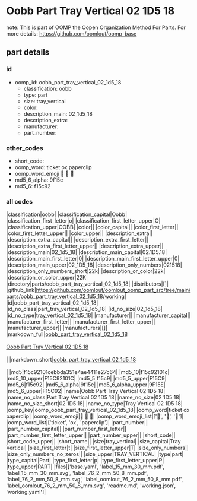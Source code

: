 # Oobb Part Tray Vertical 02 1D5 18  

note: This is part of OOMP the Oopen Organization Method For Parts. For more details: https://github.com/oomlout/oomp_base

##  part details





### id
* oomp_id: oobb_part_tray_vertical_02_1d5_18
  * classification: oobb
  * type: part
  * size: tray_vertical
  * color: 
  * description_main: 02_1d5_18
  * description_extra: 
  * manufacturer: 
  * part_number: 

### other_codes
* short_code: 
* oomp_word: ticket ox paperclip
* oomp_word_emoji :ticket: :ox: :paperclip:
* md5_6_alpha: 9f15e
* md5_6: f15c92

### all codes 
|classification|oobb|
|classification_capital|Oobb|
|classification_first_letter|o|
|classification_first_letter_upper|O|
|classification_upper|OOBB|
|color||
|color_capital||
|color_first_letter||
|color_first_letter_upper||
|color_upper||
|description_extra||
|description_extra_capital||
|description_extra_first_letter||
|description_extra_first_letter_upper||
|description_extra_upper||
|description_main|02_1d5_18|
|description_main_capital|02.1D5.18|
|description_main_first_letter|0|
|description_main_first_letter_upper|0|
|description_main_upper|02_1D5_18|
|description_only_numbers|021518|
|description_only_numbers_short|22k|
|description_or_color|22k|
|description_or_color_upper|22K|
|directory|parts/oobb_part_tray_vertical_02_1d5_18|
|distributors|[]|
|github_link|https://github.com/oomlout/oomlout_oomp_part_src/tree/main/parts/oobb_part_tray_vertical_02_1d5_18/working|
|id|oobb_part_tray_vertical_02_1d5_18|
|id_no_class|part_tray_vertical_02_1d5_18|
|id_no_size|02_1d5_18|
|id_no_type|tray_vertical_02_1d5_18|
|manufacturer||
|manufacturer_capital||
|manufacturer_first_letter||
|manufacturer_first_letter_upper||
|manufacturer_upper||
|manufacturers|[]|
|markdown_full|[oobb_part_tray_vertical_02_1d5_18](https://github.com/oomlout/oomlout_oomp_part_src/tree/main/parts/oobb_part_tray_vertical_02_1d5_18/working)<br>[](https://github.com/oomlout/oomlout_oomp_part_src/tree/main/parts/oobb_part_tray_vertical_02_1d5_18/working)<br>[Oobb Part Tray Vertical 02 1D5 18](https://github.com/oomlout/oomlout_oomp_part_src/tree/main/parts/oobb_part_tray_vertical_02_1d5_18/working)<br><br>|
|markdown_short|[oobb_part_tray_vertical_02_1d5_18](https://github.com/oomlout/oomlout_oomp_part_src/tree/main/parts/oobb_part_tray_vertical_02_1d5_18/working)<br><br>|
|md5|f15c92101cebbda351e4ae4411e27c64|
|md5_10|f15c92101c|
|md5_10_upper|F15C92101C|
|md5_5|f15c9|
|md5_5_upper|F15C9|
|md5_6|f15c92|
|md5_6_alpha|9f15e|
|md5_6_alpha_upper|9F15E|
|md5_6_upper|F15C92|
|name|Oobb Part Tray Vertical 02 1D5 18|
|name_no_class|Part Tray Vertical 02 1D5 18|
|name_no_size|02 1D5 18|
|name_no_size_short|02 1D5 18|
|name_no_type|Tray Vertical 02 1D5 18|
|oomp_key|oomp_oobb_part_tray_vertical_02_1d5_18|
|oomp_word|ticket ox paperclip|
|oomp_word_emoji|:ticket: :ox: :paperclip:|
|oomp_word_emoji_list|[':ticket:', ':ox:', ':paperclip:']|
|oomp_word_list|['ticket', 'ox', 'paperclip']|
|part_number||
|part_number_capital||
|part_number_first_letter||
|part_number_first_letter_upper||
|part_number_upper||
|short_code||
|short_code_upper||
|short_name||
|size|tray_vertical|
|size_capital|Tray Vertical|
|size_first_letter|t|
|size_first_letter_upper|T|
|size_only_numbers||
|size_only_numbers_no_zeros||
|size_upper|TRAY_VERTICAL|
|type|part|
|type_capital|Part|
|type_first_letter|p|
|type_first_letter_upper|P|
|type_upper|PART|
|files|['base.yaml', 'label_15_mm_30_mm.pdf', 'label_15_mm_30_mm.svg', 'label_76_2_mm_50_8_mm.pdf', 'label_76_2_mm_50_8_mm.svg', 'label_oomlout_76_2_mm_50_8_mm.pdf', 'label_oomlout_76_2_mm_50_8_mm.svg', 'readme.md', 'working.json', 'working.yaml']|
